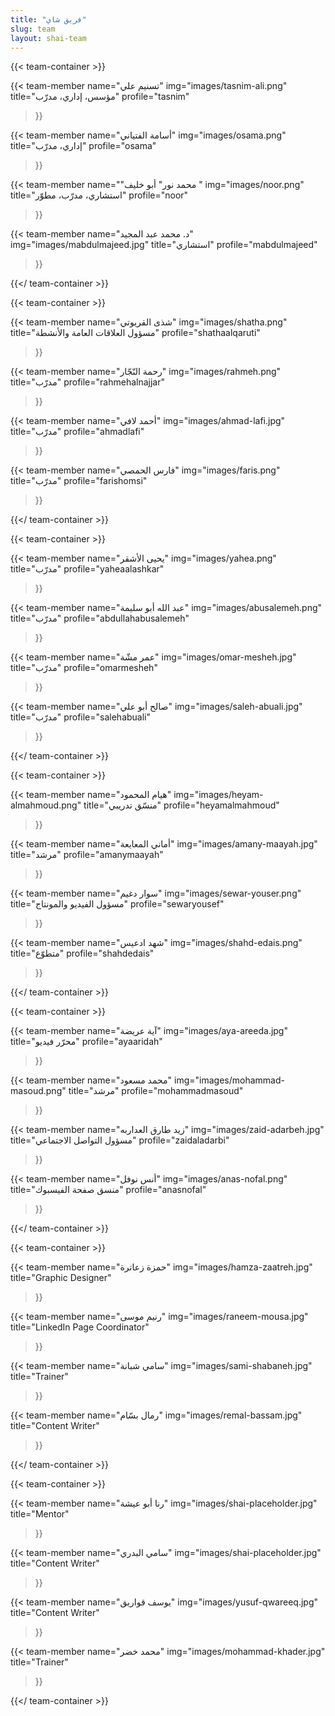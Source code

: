 ```yaml
---
title: "فريق شاي"
slug: team
layout: shai-team
---
```


{{< team-container >}}

{{< team-member
    name="تسنيم علي"
    img="images/tasnim-ali.png"
    title="مؤسس، إداري، مدرّب"
    profile="tasnim"
>}}

{{< team-member
    name="أسامة الفتياني"
    img="images/osama.png"
    title="إداري، مدرّب"
    profile="osama"
>}}

{{< team-member
    name="\"محمد نور\" أبو خليف "
    img="images/noor.png"
    title="استشاري، مدرّب، مطوّر"
    profile="noor"
>}}

{{< team-member
    name="د. محمد عبد المجيد"
    img="images/mabdulmajeed.jpg"
    title="استشاري"
    profile="mabdulmajeed"
>}}

{{</ team-container >}}



{{< team-container >}}

{{< team-member
    name="شذى القريوتي"
    img="images/shatha.png"
    title="مسؤول العلاقات العامة والأنشطة"
    profile="shathaalqaruti"
>}}

{{< team-member
    name="رحمة النّجّار"
    img="images/rahmeh.png"
    title="مدرّب"
    profile="rahmehalnajjar"
>}}

{{< team-member
    name="أحمد لافي"
    img="images/ahmad-lafi.jpg"
    title="مدرّب"
    profile="ahmadlafi"
>}}

{{< team-member
    name="فارس الحمصي"
    img="images/faris.png"
    title="مدرّب"
    profile="farishomsi"

>}}

{{</ team-container >}}



{{< team-container >}}

{{< team-member
    name="يحيى الأشقر"
    img="images/yahea.png"
    title="مدرّب"
    profile="yaheaalashkar"
>}}

{{< team-member
    name="عبد الله أبو سليمة"
    img="images/abusalemeh.png"
    title="مدرّب"
    profile="abdullahabusalemeh"
>}}

{{< team-member
    name="عمر مشّة"
    img="images/omar-mesheh.jpg"
    title="مدرّب"
    profile="omarmesheh"
>}}

{{< team-member
    name="صالح أبو علي"
    img="images/saleh-abuali.jpg"
    title="مدرّب"
    profile="salehabuali"
>}}

{{</ team-container >}}



{{< team-container >}}

{{< team-member
    name="هيام المحمود"
    img="images/heyam-almahmoud.png"
    title="منسّق تدريبي"
    profile="heyamalmahmoud"
>}}

{{< team-member
    name="أماني المعايعة"
    img="images/amany-maayah.jpg"
    title="مرشد"
    profile="amanymaayah"
>}}

{{< team-member
    name="سوار دغيم"
    img="images/sewar-youser.png"
    title="مسؤول الفيديو والمونتاج"
    profile="sewaryousef"
>}}

{{< team-member
    name="شهد ادعيس"
    img="images/shahd-edais.png"
    title="متطوّع"
    profile="shahdedais"
>}}

{{</ team-container >}}



{{< team-container >}}

{{< team-member
    name="آية عريضة"
    img="images/aya-areeda.jpg"
    title="محرّر فيديو"
    profile="ayaaridah"
>}}

{{< team-member
    name="محمد مسعود"
    img="images/mohammad-masoud.png"
    title="مرشد"
    profile="mohammadmasoud"
>}}

{{< team-member
    name="زيد طارق العداربه"
    img="images/zaid-adarbeh.jpg"
    title="مسؤول التواصل الاجتماعي"
    profile="zaidaladarbi"
>}}

{{< team-member
    name="أنس نوفل"
    img="images/anas-nofal.png"
    title="منسق صفحة الفيسبوك"
    profile="anasnofal"
>}}

{{</ team-container >}}



{{< team-container >}}

{{< team-member
    name="حمزة زعاترة"
    img="images/hamza-zaatreh.jpg"
    title="Graphic Designer"
>}}

{{< team-member
    name="رنيم موسى"
    img="images/raneem-mousa.jpg"
    title="LinkedIn Page Coordinator"
>}}

{{< team-member
    name="سامي شبانة"
    img="images/sami-shabaneh.jpg"
    title="Trainer"
>}}

{{< team-member
    name="رمال بسّام"
    img="images/remal-bassam.jpg"
    title="Content Writer"
>}}



{{</ team-container >}}


{{< team-container >}}

{{< team-member
    name="رنا أبو عيشة"
    img="images/shai-placeholder.jpg"
    title="Mentor"
>}}

{{< team-member
    name="سامي البدري"
    img="images/shai-placeholder.jpg"
    title="Content Writer"
>}}

{{< team-member
    name="يوسف قواريق"
    img="images/yusuf-qwareeq.jpg"
    title="Content Writer"
>}}

{{< team-member
    name="محمد خضر"
    img="images/mohammad-khader.jpg"
    title="Trainer"
>}}

{{</ team-container >}}
